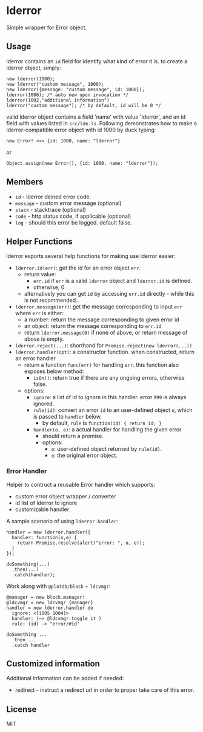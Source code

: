 # lderror

Simple wrapper for Error object.

## Usage

lderror contains an `id` field for identify what kind of error it is. to create a lderror object, simply:

    new lderror(1000);
    new lderror("custom message", 1000);
    new lderror({message: "custom message", id: 1000});
    lderror(1000); /* auto new upon invocation */
    lderror(1002,"additional information")
    lderror("custom message"); /* by default, id will be 0 */

valid lderror object contains a field 'name' with value 'lderror', and an id field with values listed in `src/lde.ls`. Following demonstrates how to make a lderror-compatible error object with id 1000 by duck typing:

    new Error! <<< {id: 1000, name: "lderror"}

or

    Object.assign(new Error(), {id: 1000, name: "lderror"});


## Members

 - `id` - lderror deined error code.
 - `message` - custom error message (optional)
 - `stack` - stacktrace (optional)
 - `code` - http status code, if applicable (optional)
 - `log` - should this error be logged. default false. 


## Helper Functions

lderror exports several help functions for making use lderror easier:

 - `lderror.id(err)`: get the id for an error object `err`.
   - return value:
     - `err.id` if `err` is a valid `lderror` object and `lderror.id` is defined.
     - otherwise, 0
   - alternatively you can get `id` by accessing `err.id` directly - while this is not recommended..
 - `lderror.message(err)`: get the message corresponding to input `err` where `err` is either:
   - a number: return the message corresponding to given error id
   - an object: return the message corresponding to `err.id`
   - return `lderror.message(0)` if none of above, or return message of above is empty.
 - `lderror.reject(...)`: shorthand for `Promise.reject(new lderror(...))`
 - `lderror.handler(opt)`: a constructor function. when constructed, return an error handler
   - return a function `func(err)` for handling `err`. this function also exposes below method:
     - `isOn()`: return true if there are any ongoing errors, otherwise false.
   - options:
     - `ignore`: a list of id to ignore in this handler. error `999` is always ignored.
     - `rule(id)`: convert an error `id` to an user-defined object `o`, which is passed to `handler` below.
       - by default, `rule` is `function(id) { return id; }`
     - `handler(o, e)`: a actual handler for handling the given error
       - should return a promise.
       - options:
         - `o`: user-defined object returned by `rule(id)`.
         - `e`: the original error object.


### Error Handler

Helper to contruct a reusable Error handler which supports:

 - custom error object wrapper / converter
 - id list of lderror to ignore
 - customizable handler


A sample scenario of using `lderror.handler`:

    handler = new lderror.handler({
      handler: function(o,e) {
        return Promise.resolve(alert("error: ", o, e));
      }
    });

    doSomething(...)
      .then(...)
      .catch(handler);


Work along with `@plotdb/block` + `ldcvmgr`:

    @manager = new block.manager!
    @ldcvmgr = new ldcvmgr {manager}
    handler = new lderror.handler do
      ignore: <[1005 1004]>
      handler: (~> @ldcvmgr.toggle it )
      rule: (id) -> "error/#id"

    doSomething ...
      .then ...
      .catch handler


## Customized information

Additional information can be added if needed:

 - redirect - instruct a redirect url in order to proper take care of this error. 


## License

MIT
